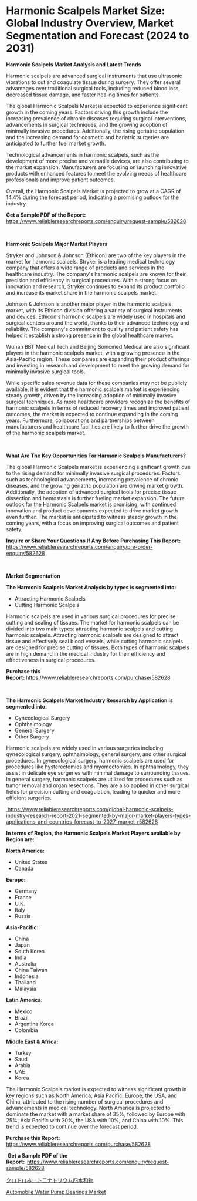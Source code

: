 <p><h1>Harmonic Scalpels Market Size: Global Industry Overview, Market Segmentation and Forecast (2024 to 2031)</h1></p><p><strong>Harmonic Scalpels Market Analysis and Latest Trends</strong></p>
<p><p>Harmonic scalpels are advanced surgical instruments that use ultrasonic vibrations to cut and coagulate tissue during surgery. They offer several advantages over traditional surgical tools, including reduced blood loss, decreased tissue damage, and faster healing times for patients.</p><p>The global Harmonic Scalpels Market is expected to experience significant growth in the coming years. Factors driving this growth include the increasing prevalence of chronic diseases requiring surgical interventions, advancements in surgical techniques, and the growing adoption of minimally invasive procedures. Additionally, the rising geriatric population and the increasing demand for cosmetic and bariatric surgeries are anticipated to further fuel market growth.</p><p>Technological advancements in harmonic scalpels, such as the development of more precise and versatile devices, are also contributing to the market expansion. Manufacturers are focusing on launching innovative products with enhanced features to meet the evolving needs of healthcare professionals and improve patient outcomes.</p><p>Overall, the Harmonic Scalpels Market is projected to grow at a CAGR of 14.4% during the forecast period, indicating a promising outlook for the industry.</p></p>
<p><strong>Get a Sample PDF of the Report:&nbsp;</strong> <a href="https://www.reliableresearchreports.com/enquiry/request-sample/582628">https://www.reliableresearchreports.com/enquiry/request-sample/582628</a></p>
<p>&nbsp;</p>
<p><strong>Harmonic Scalpels Major Market Players</strong></p>
<p><p>Stryker and Johnson & Johnson (Ethicon) are two of the key players in the market for harmonic scalpels. Stryker is a leading medical technology company that offers a wide range of products and services in the healthcare industry. The company's harmonic scalpels are known for their precision and efficiency in surgical procedures. With a strong focus on innovation and research, Stryker continues to expand its product portfolio and increase its market share in the harmonic scalpels market.</p><p>Johnson & Johnson is another major player in the harmonic scalpels market, with its Ethicon division offering a variety of surgical instruments and devices. Ethicon's harmonic scalpels are widely used in hospitals and surgical centers around the world, thanks to their advanced technology and reliability. The company's commitment to quality and patient safety has helped it establish a strong presence in the global healthcare market.</p><p>Wuhan BBT Medical Tech and Beijing Sonicmed Medical are also significant players in the harmonic scalpels market, with a growing presence in the Asia-Pacific region. These companies are expanding their product offerings and investing in research and development to meet the growing demand for minimally invasive surgical tools.</p><p>While specific sales revenue data for these companies may not be publicly available, it is evident that the harmonic scalpels market is experiencing steady growth, driven by the increasing adoption of minimally invasive surgical techniques. As more healthcare providers recognize the benefits of harmonic scalpels in terms of reduced recovery times and improved patient outcomes, the market is expected to continue expanding in the coming years. Furthermore, collaborations and partnerships between manufacturers and healthcare facilities are likely to further drive the growth of the harmonic scalpels market.</p></p>
<p>&nbsp;</p>
<p><strong>What Are The Key Opportunities For Harmonic Scalpels Manufacturers?</strong></p>
<p><p>The global Harmonic Scalpels market is experiencing significant growth due to the rising demand for minimally invasive surgical procedures. Factors such as technological advancements, increasing prevalence of chronic diseases, and the growing geriatric population are driving market growth. Additionally, the adoption of advanced surgical tools for precise tissue dissection and hemostasis is further fueling market expansion. The future outlook for the Harmonic Scalpels market is promising, with continued innovation and product developments expected to drive market growth even further. The market is anticipated to witness steady growth in the coming years, with a focus on improving surgical outcomes and patient safety.</p></p>
<p><strong>Inquire or Share Your Questions If Any Before Purchasing This Report:</strong> <a href="https://www.reliableresearchreports.com/enquiry/pre-order-enquiry/582628">https://www.reliableresearchreports.com/enquiry/pre-order-enquiry/582628</a></p>
<p>&nbsp;</p>
<p><strong>Market Segmentation</strong></p>
<p><strong>The Harmonic Scalpels Market Analysis by types is segmented into:</strong></p>
<p><ul><li>Attracting Harmonic Scalpels</li><li>Cutting Harmonic Scalpels</li></ul></p>
<p><p>Harmonic scalpels are used in various surgical procedures for precise cutting and sealing of tissues. The market for harmonic scalpels can be divided into two main types: attracting harmonic scalpels and cutting harmonic scalpels. Attracting harmonic scalpels are designed to attract tissue and effectively seal blood vessels, while cutting harmonic scalpels are designed for precise cutting of tissues. Both types of harmonic scalpels are in high demand in the medical industry for their efficiency and effectiveness in surgical procedures.</p></p>
<p><strong>Purchase this Report:&nbsp;</strong><a href="https://www.reliableresearchreports.com/purchase/582628">https://www.reliableresearchreports.com/purchase/582628</a></p>
<p>&nbsp;</p>
<p><strong>The Harmonic Scalpels Market Industry Research by Application is segmented into:</strong></p>
<p><ul><li>Gynecological Surgery</li><li>Ophthalmology</li><li>General Surgery</li><li>Other Surgery</li></ul></p>
<p><p>Harmonic scalpels are widely used in various surgeries including gynecological surgery, ophthalmology, general surgery, and other surgical procedures. In gynecological surgery, harmonic scalpels are used for procedures like hysterectomies and myomectomies. In ophthalmology, they assist in delicate eye surgeries with minimal damage to surrounding tissues. In general surgery, harmonic scalpels are utilized for procedures such as tumor removal and organ resections. They are also applied in other surgical fields for precision cutting and coagulation, leading to quicker and more efficient surgeries.</p></p>
<p><a href="https://www.reliableresearchreports.com/global-harmonic-scalpels-industry-research-report-2021-segmented-by-major-market-players-types-applications-and-countries-forecast-to-2027-market-r582628">&nbsp;https://www.reliableresearchreports.com/global-harmonic-scalpels-industry-research-report-2021-segmented-by-major-market-players-types-applications-and-countries-forecast-to-2027-market-r582628</a></p>
<p><strong>In terms of Region, the Harmonic Scalpels Market Players available by Region are:</strong></p>
<p>
    <p> <strong> North America: </strong>
        <ul>
            <li>United States</li>
            <li>Canada</li>
        </ul>
        </p> 
    <p> <strong> Europe: </strong>
        <ul>
            <li>Germany</li>
            <li>France</li>
            <li>U.K.</li>
            <li>Italy</li>
            <li>Russia</li>
        </ul>
        </p> 
    <p> <strong> Asia-Pacific: </strong>
        <ul>
            <li>China</li>
            <li>Japan</li>
            <li>South Korea</li>
            <li>India</li>
            <li>Australia</li>
            <li>China Taiwan</li>
            <li>Indonesia</li>
            <li>Thailand</li>
            <li>Malaysia</li>
        </ul>
        </p> 
    <p> <strong> Latin America: </strong>
        <ul>
            <li>Mexico</li>
            <li>Brazil</li>
            <li>Argentina Korea</li>
            <li>Colombia</li>
        </ul>
        </p> 
    <p> <strong> Middle East & Africa: </strong>
        <ul>
            <li>Turkey</li>
            <li>Saudi</li>
            <li>Arabia</li>
            <li>UAE</li>
            <li>Korea</li>
        </ul>
    </p>
    </p>
<p><p>The Harmonic Scalpels market is expected to witness significant growth in key regions such as North America, Asia Pacific, Europe, the USA, and China, attributed to the rising number of surgical procedures and advancements in medical technology. North America is projected to dominate the market with a market share of 35%, followed by Europe with 25%, Asia Pacific with 20%, the USA with 10%, and China with 10%. This trend is expected to continue over the forecast period.</p></p>
<p><strong>Purchase this Report: </strong><a href="https://www.reliableresearchreports.com/purchase/582628">https://www.reliableresearchreports.com/purchase/582628</a></p>
<p>&nbsp;<strong>Get a Sample PDF of the Report:&nbsp;&nbsp;</strong><a href="https://www.reliableresearchreports.com/enquiry/request-sample/582628">https://www.reliableresearchreports.com/enquiry/request-sample/582628</a></p>
<p><strong></strong></p>
<p><p><a href="https://github.com/hilmi-2a/Market-Research-Report-List-1/blob/main/514421695330.md">クロドロネート二ナトリウム四水和物</a></p><p><a href="https://github.com/kosella/Market-Research-Report-List-3/blob/main/automobile-water-pump-bearings-market.md">Automobile Water Pump Bearings Market</a></p></p>